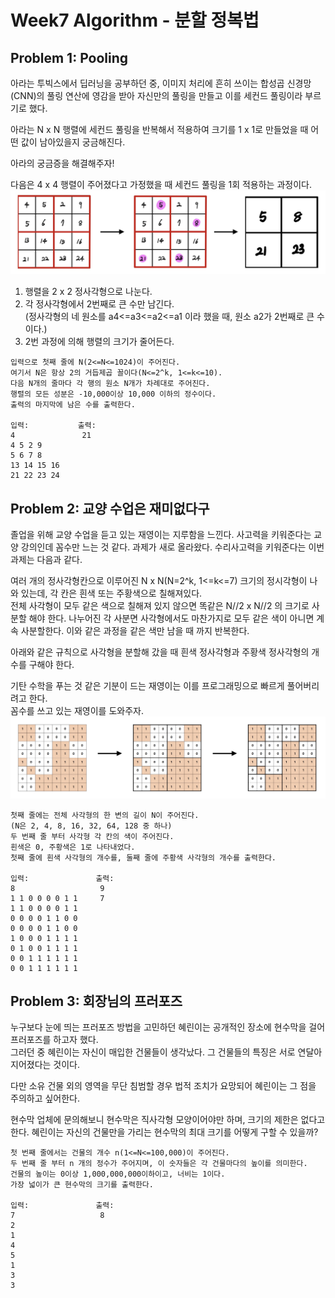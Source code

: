 # Week7 Algorithm - 분할 정복법

## Problem 1: Pooling

아라는 투빅스에서 딥러닝을 공부하던 중, 이미지 처리에 흔히 쓰이는 합성곱 신경망(CNN)의 풀링 연산에 영감을 받아 자신만의 풀링을 만들고 이를 세컨드 풀링이라 부르기로 했다.

아라는 N x N 행렬에 세컨드 풀링을 반복해서 적용하여 크기를 1 x 1로 만들었을 때 어떤 값이 남아있을지 궁금해진다.

아라의 궁금증을 해결해주자!

다음은 4 x 4 행렬이 주어졌다고 가정했을 때 세컨드 풀링을 1회 적용하는 과정이다.
 ![alt-text](problem1.jpg)
1. 행렬을 2 x 2 정사각형으로 나눈다.
2. 각 정사각형에서 2번째로 큰 수만 남긴다.  
    (정사각형의 네 원소를 a4<=a3<=a2<=a1 이라 했을 때, 원소 a2가 2번째로 큰 수이다.)
3. 2번 과정에 의해 행렬의 크기가 줄어든다.      
```
입력으로 첫째 줄에 N(2<=N<=1024)이 주어진다.
여기서 N은 항상 2의 거듭제곱 꼴이다(N<=2^k, 1<=k<=10).
다음 N개의 줄마다 각 행의 원소 N개가 차례대로 주어진다. 
행렬의 모든 성분은 -10,000이상 10,000 이하의 정수이다. 
출력의 마지막에 남은 수를 출력한다. 

입력:           출력:   
4               21  
4 5 2 9 
5 6 7 8 
13 14 15 16 
21 22 23 24 
```

## Problem 2: 교양 수업은 재미없다구

졸업을 위해 교양 수업을 듣고 있는 재영이는 지루함을 느낀다. 사고력을 키워준다는 교양 강의인데 꼼수만 느는 것 같다. 과제가 새로 올라왔다. 수리사고력을 키워준다는 이번 과제는 다음과 같다.       

여러 개의 정사각형칸으로 이루어진 N x N(N=2^k, 1<=k<=7) 크기의 정시각형이 나와 있는데, 각 칸은 흰색 또는 주황색으로 칠해져있다.       
전체 사각형이 모두 같은 색으로 칠해져 있지 않으면 똑같은 N//2 x N//2 의 크기로 사분할 해야 한다. 나누어진 각 사분면 사각형에서도 마찬가지로 모두 같은 색이 아니면 계속 사분할한다. 이와 같은 과정을 같은 색만 남을 때 까지 반복한다.      

아래와 같은 규칙으로 사각형을 분할해 갔을 때 흰색 정사각형과 주황색 정사각형의 개수를 구해야 한다.  

기탄 수학을 푸는 것 같은 기분이 드는 재영이는 이를 프로그래밍으로 빠르게 풀어버리려고 한다.     
꼼수를 쓰고 있는 재영이를 도와주자. 
![alt-text](problem2.jpg)
~~~
첫째 줄에는 전체 사각형의 한 변의 길이 N이 주어진다.
(N은 2, 4, 8, 16, 32, 64, 128 중 하나)
두 번째 줄 부터 사각형 각 칸의 색이 주어진다. 
흰색은 0, 주황색은 1로 나타내었다. 
첫째 줄에 흰색 사각형의 개수를, 둘째 줄에 주황색 사각형의 개수를 출력한다. 

입력:               출력:
8                   9
1 1 0 0 0 0 1 1     7
1 1 0 0 0 0 1 1
0 0 0 0 1 1 0 0 
0 0 0 0 1 1 0 0 
1 0 0 0 1 1 1 1
0 1 0 0 1 1 1 1
0 0 1 1 1 1 1 1
0 0 1 1 1 1 1 1
~~~

## Problem 3: 회장님의 프러포즈

누구보다 눈에 띄는 프러포즈 방법을 고민하던 혜린이는 공개적인 장소에 현수막을 걸어 프러포즈를 하고자 했다.      
그러던 중 혜린이는 자신이 매입한 건물들이 생각났다. 그 건물들의 특징은 서로 연달아 지어졌다는 것이다.   

다만 소유 건물 외의 영역을 무단 침범할 경우 법적 조치가 요망되어 혜린이는 그 점을 주의하고 싶어한다.    

현수막 업체에 문의해보니 현수막은 직사각형 모양이어야만 하며, 크기의 제한은 없다고 한다. 혜린이는 자신의 건물만을 가리는 현수막의 최대 크기를 어떻게 구할 수 있을까?

~~~
첫 번째 줄에서는 건물의 개수 n(1<=N<=100,000)이 주어진다.   
두 번째 줄 부터 n 개의 정수가 주어지며, 이 숫자들은 각 건물마다의 높이를 의미한다.
건물의 높이는 0이상 1,000,000,000이하이고, 너비는 1이다. 
가장 넓이가 큰 현수막의 크기를 출력한다.    

입력:               출력: 
7                   8
2
1
4
5
1
3
3